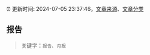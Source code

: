 :alarm_clock: 更新时间: 2024-07-05 23:37:46。[文章来源](/README.md)、[文章分类](/TAGS.md)

## 报告


> 关键字：`报告`、`月报`



